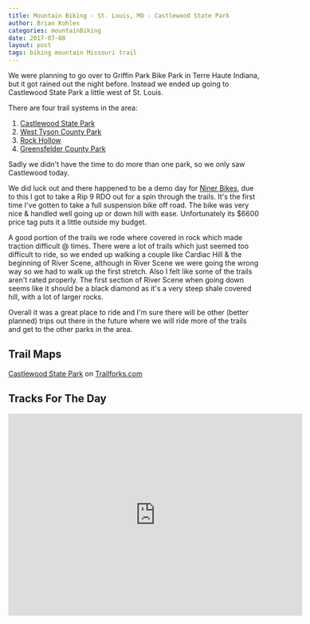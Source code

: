 ```yaml
---
title: Mountain Biking - St. Louis, MO - Castlewood State Park
author: Brian Kohles
categories: mountainBiking
date: 2017-07-08
layout: post
tags: biking mountain Missouri trail
---
```


We were planning to go over to Griffin Park Bike Park in Terre Haute Indiana, but it got rained out the night before. Instead we ended up going to Castlewood State Park a little west of St. Louis.

There are four trail systems in the area:

1. [Castlewood State Park](http://www.trailforks.com/region/castlewood-state-park)
2. [West Tyson County Park](http://www.trailforks.com/region/west-tyson-county-park)
3. [Rock Hollow](http://www.trailforks.com/region/rock-hollow)
4. [Greensfelder County Park](http://www.trailforks.com/region/greensfelder-county-park)

Sadly we didn't have the time to do more than one park, so we only saw Castlewood today.

We did luck out and there happened to be a demo day for [Niner Bikes](http://www.ninerbikes.com/), due to this I got to take a Rip 9 RDO out for a spin through the trails. It's the first time I've gotten to take a full suspension bike off road. The bike was very nice & handled well going up or down hill with ease. Unfortunately its $6600 price tag puts it a little outside my budget.

A good portion of the trails we rode where covered in rock which made traction difficult @ times. There were a lot of trails which just seemed too difficult to ride, so we ended up walking a couple like Cardiac Hill & the beginning of River Scene, although in River Scene we were going the wrong way so we had to walk up the first stretch. Also I felt like some of the trails aren't rated properly. The first section of River Scene when going down seems like it should be a black diamond as it's a very steep shale covered hill, with a lot of larger rocks.

Overall it was a great place to ride and I'm sure there will be other (better planned) trips out there in the future where we will ride more of the trails and get to the other parks in the area.

## Trail Maps
<!-- TRAILFORKS WIDGET START -->
<div class="TrailforksWidgetMap" data-w="800px" data-h="400px" data-rid="10243" data-maptype="trailforks" data-trailstyle="difficulty" data-controls="1" data-list="0" data-dml="1" data-layers="labels,poi,directory,region" data-z="" data-lat="" data-lon=""></div>
<a href="https://www.trailforks.com/region/castlewood-state-park/">Castlewood State Park</a> on <a href="https://www.trailforks.com/">Trailforks.com</a>

<script type="text/javascript">
var script = document.createElement("script"); script.setAttribute("src", "https://es.pinkbike.org/ttl-86400/sprt/j/trailforks/widget.js"); document.getElementsByTagName("head")[0].appendChild(script); var widgetCheck = false;
</script>
<!-- TRAILFORKS WIDGET END -->

## Tracks For The Day
<iframe height='405' width='590' frameborder='0' allowtransparency='true' scrolling='no' src='https://www.strava.com/activities/1073894647/embed/8784f2d2e01e571d45789a7353b6ad9b75cc6cd3'></iframe>


